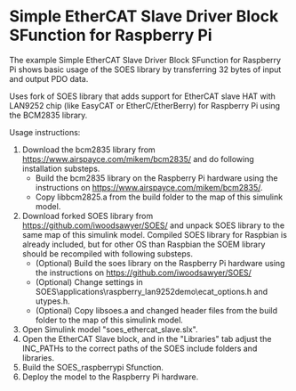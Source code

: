 # Simple EtherCAT Slave Driver Block SFunction for Raspberry Pi
The example Simple EtherCAT Slave Driver Block SFunction for Raspberry Pi shows basic usage of the SOES library by transferring 32 bytes of input and output PDO data.

Uses fork of SOES library that adds support for EtherCAT slave HAT with LAN9252 chip (like EasyCAT or EtherC/EtherBerry) for Raspberry Pi using the BCM2835 library.

Usage instructions:
1. Download the bcm2835 library from https://www.airspayce.com/mikem/bcm2835/ and do following installation substeps.
   - Build the bcm2835 library on the Raspberry Pi hardware using the instructions on https://www.airspayce.com/mikem/bcm2835/.
   - Copy libbcm2825.a from the build folder to the map of this simulink model.
1. Download forked SOES library from  https://github.com/iwoodsawyer/SOES/ and unpack SOES library to the same map of this simulink model. Compiled SOES library for Raspbian is already included, but for other OS than Raspbian the SOEM library should be recompiled with following substeps.
   - (Optional) Build the soes library on the Raspberry Pi hardware using the instructions on https://github.com/iwoodsawyer/SOES/
   - (Optional) Change settings in SOES\applications\raspberry_lan9252demo\ecat_options.h and utypes.h.
   - (Optional) Copy libsoes.a and changed header files from the build folder to the map of this simulink model.
4. Open Simulink model "soes_ethercat_slave.slx".
4. Open the EtherCAT Slave block, and in the "Libraries" tab adjust the INC_PATHs to the correct paths of the SOES include folders and libraries.
5. Build the SOES_raspberrypi Sfunction.
6. Deploy the model to the Raspberry Pi hardware.